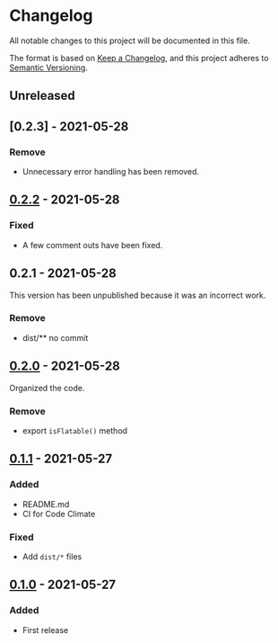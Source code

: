 # Changelog

All notable changes to this project will be documented in this file.

The format is based on [Keep a Changelog](https://keepachangelog.com/en/1.0.0/),
and this project adheres to [Semantic Versioning](https://semver.org/spec/v2.0.0.html).

## Unreleased

## [0.2.3] - 2021-05-28

### Remove

- Unnecessary error handling has been removed.

## [0.2.2] - 2021-05-28

### Fixed

- A few comment outs have been fixed.

## 0.2.1 - 2021-05-28

This version has been unpublished because it was an incorrect work.

### Remove

- dist/** no commit

## [0.2.0] - 2021-05-28

Organized the code.

### Remove

- export `isFlatable()` method

## [0.1.1] - 2021-05-27

### Added

- README.md
- CI for Code Climate

### Fixed

- Add `dist/*` files

## [0.1.0] - 2021-05-27

### Added

- First release

[0.2.2]: https://github.com/heppokofrontend/flat-deep/releases/tag/v0.2.2
[0.2.0]: https://github.com/heppokofrontend/flat-deep/releases/tag/v0.2.0
[0.1.1]: https://github.com/heppokofrontend/flat-deep/releases/tag/v0.1.1
[0.1.0]: https://github.com/heppokofrontend/flat-deep/releases/tag/v0.1.0

